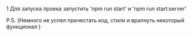 1 Для запуска проека запустить 'npm run start' и 'npm run start:server'  
  
    

P.S. (Немного не успел причестать код, стили и врапнуть некоторый функционал )	